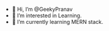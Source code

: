 - 👋 Hi, I’m @GeekyPranav
- 👀 I’m interested in Learning.
- 🌱 I’m currently learning MERN stack.

<!---
GeekyPranav/GeekyPranav is a ✨ special ✨ repository because its `README.md` (this file) appears on your GitHub profile.
You can click the Preview link to take a look at your changes.
--->
